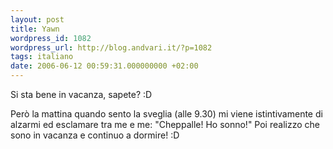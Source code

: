 ```yaml
---
layout: post
title: Yawn
wordpress_id: 1082
wordpress_url: http://blog.andvari.it/?p=1082
tags: italiano
date: 2006-06-12 00:59:31.000000000 +02:00
---
```

Si sta bene in vacanza, sapete? :D

Però la mattina quando sento la sveglia (alle 9.30) mi viene istintivamente di alzarmi ed esclamare tra me e me: "Cheppalle! Ho sonno!" Poi realizzo che sono in vacanza e continuo a dormire! :D
